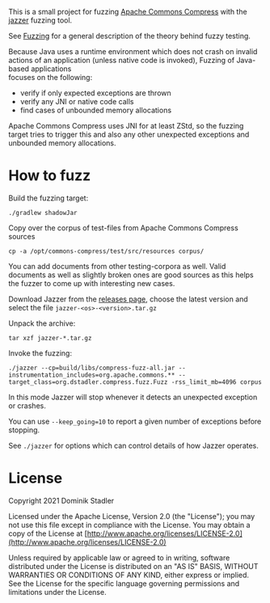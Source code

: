 This is a small project for fuzzing [Apache Commons Compress](https://commons.apache.org/proper/commons-compress/) with the [jazzer](https://github.com/CodeIntelligenceTesting/jazzer) fuzzing tool.

See [Fuzzing](https://en.wikipedia.org/wiki/Fuzzing) for a general description of the theory behind fuzzy testing.

Because Java uses a runtime environment which does not crash on invalid actions of an 
application (unless native code is invoked), Fuzzing of Java-based applications  
focuses on the following:

* verify if only expected exceptions are thrown
* verify any JNI or native code calls 
* find cases of unbounded memory allocations

Apache Commons Compress uses JNI for at least ZStd, so the fuzzing target
tries to trigger this and also any other unexpected exceptions and 
unbounded memory allocations.

# How to fuzz

Build the fuzzing target:

    ./gradlew shadowJar

Copy over the corpus of test-files from Apache Commons Compress sources

    cp -a /opt/commons-compress/test/src/resources corpus/

You can add documents from other testing-corpora as well. Valid documents
as well as slightly broken ones are good sources as this helps the fuzzer 
to come up with interesting new cases. 

Download Jazzer from the [releases page](https://github.com/CodeIntelligenceTesting/jazzer/releases), 
choose the latest version and select the file `jazzer-<os>-<version>.tar.gz`

Unpack the archive:

    tar xzf jazzer-*.tar.gz

Invoke the fuzzing:

    ./jazzer --cp=build/libs/compress-fuzz-all.jar --instrumentation_includes=org.apache.commons.** --target_class=org.dstadler.compress.fuzz.Fuzz -rss_limit_mb=4096 corpus

In this mode Jazzer will stop whenever it detects an unexpected exception 
or crashes.

You can use `--keep_going=10` to report a given number of exceptions before stopping.

See `./jazzer` for options which can control details of how Jazzer operates.

# License

Copyright 2021 Dominik Stadler

Licensed under the Apache License, Version 2.0 (the "License");
you may not use this file except in compliance with the License.
You may obtain a copy of the License at [http://www.apache.org/licenses/LICENSE-2.0](http://www.apache.org/licenses/LICENSE-2.0)

Unless required by applicable law or agreed to in writing, software
distributed under the License is distributed on an "AS IS" BASIS,
WITHOUT WARRANTIES OR CONDITIONS OF ANY KIND, either express or implied.
See the License for the specific language governing permissions and
limitations under the License.

